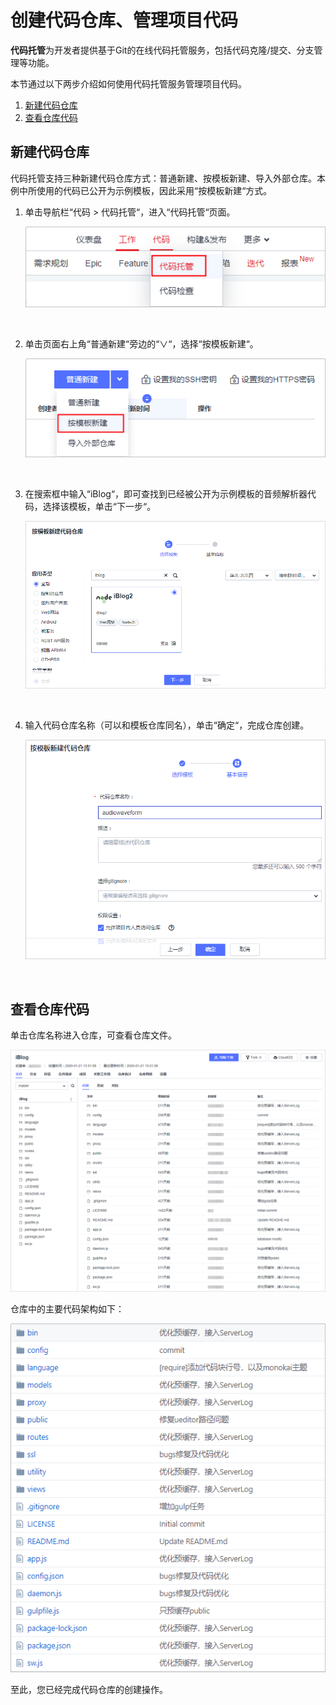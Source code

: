 # **创建代码仓库、管理项目代码**<a name="devcloud_qs_0403"></a>

**代码托管**为开发者提供基于Git的在线代码托管服务，包括代码克隆/提交、分支管理等功能。

本节通过以下两步介绍如何使用代码托管服务管理项目代码。

1.  [新建代码仓库](#section9207220131614)
2.  [查看仓库代码](#section16914171016566)

## **新建代码仓库**<a name="section9207220131614"></a>

代码托管支持三种新建代码仓库方式：普通新建、按模板新建、导入外部仓库。本例中所使用的代码已公开为示例模板，因此采用“按模板新建“方式。

1.  单击导航栏“代码  \>  代码托管“，进入“代码托管“页面。

    ![](figures/选择目录-代码托管.png)

      

2.  单击页面右上角“普通新建“旁边的“∨“，选择“按模板新建“。

    ![](figures/按模板新建代码仓库.png)

      

3.  在搜索框中输入“iBlog“，即可查找到已经被公开为示例模板的音频解析器代码，选择该模板，单击“下一步“。

    ![](figures/Node-js-选择代码仓库模板.png)

      

4.  输入代码仓库名称（可以和模板仓库同名），单击“确定“，完成仓库创建。

    ![](figures/Node-js-新建仓库.png)

      


## **查看仓库代码**<a name="section16914171016566"></a>

单击仓库名称进入仓库，可查看仓库文件。

![](figures/Node-js-代码仓库.png)

仓库中的主要代码架构如下：

![](figures/Node-js-代码架构.png)

至此，您已经完成代码仓库的创建操作。

  

